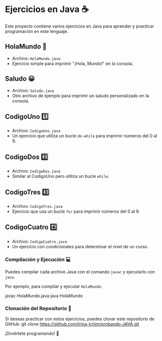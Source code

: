 # Ejercicios en Java :coffee:

Este proyecto contiene varios ejercicios en Java para aprender y practicar programación en este lenguaje.

## HolaMundo :wave:

- Archivo: `HolaMundo.java`
- Ejercicio simple para imprimir "¡Hola, Mundo!" en la consola.

## Saludo :grinning:

- Archivo: `Saludo.java`
- Otro archivo de ejemplo para imprimir un saludo personalizado en la consola.

## CodigoUno :one:

- Archivo: `CodigoUno.java`
- Un ejercicio que utiliza un bucle `do-while` para imprimir números del 0 al 9.

## CodigoDos :two:

- Archivo: `CodigoDos.java`
- Similar al CodigoUno pero utiliza un bucle `while`.

## CodigoTres :three:

- Archivo: `CodigoTres.java`
- Ejercicio que usa un bucle `for` para imprimir números del 0 al 9.

## CodigoCuatro :four:

- Archivo: `CodigoCuatro.java`
- Un ejercicio con condicionales para determinar el nivel de un curso.

### Compilación y Ejecución :computer:

Puedes compilar cada archivo Java con el comando `javac` y ejecutarlo con `java`.

Por ejemplo, para compilar y ejecutar `HolaMundo`:

javac HolaMundo.java
java HolaMundo

### Clonación del Repositorio :rocket:

Si deseas practicar con estos ejercicios, puedes clonar este repositorio de GitHub:
      git clone https://github.com/Irina-Ichim/probando-JAVA.git

¡Diviértete programando! :rocket:
